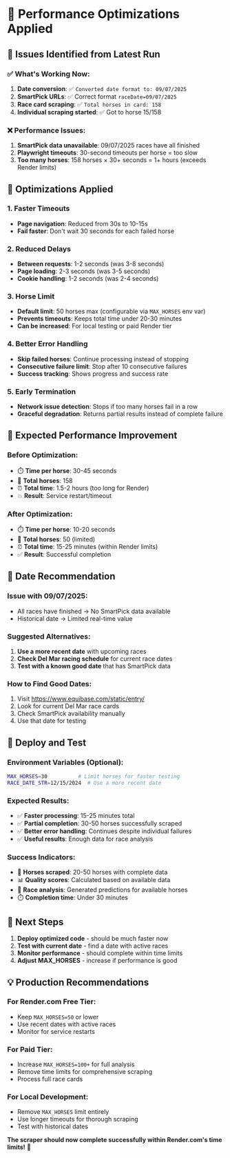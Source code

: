 # 🚀 Performance Optimizations Applied

## 🎯 **Issues Identified from Latest Run**

### ✅ **What's Working Now:**
1. **Date conversion**: ✅ `Converted date format to: 09/07/2025`
2. **SmartPick URLs**: ✅ Correct format `raceDate=09/07/2025`
3. **Race card scraping**: ✅ `Total horses in card: 158`
4. **Individual scraping started**: ✅ Got to horse 15/158

### ❌ **Performance Issues:**
1. **SmartPick data unavailable**: 09/07/2025 races have all finished
2. **Playwright timeouts**: 30-second timeouts per horse = too slow
3. **Too many horses**: 158 horses × 30+ seconds = 1+ hours (exceeds Render limits)

## 🔧 **Optimizations Applied**

### **1. Faster Timeouts**
- **Page navigation**: Reduced from 30s to 10-15s
- **Fail faster**: Don't wait 30 seconds for each failed horse

### **2. Reduced Delays**
- **Between requests**: 1-2 seconds (was 3-8 seconds)
- **Page loading**: 2-3 seconds (was 3-5 seconds)
- **Cookie handling**: 1-2 seconds (was 2-4 seconds)

### **3. Horse Limit**
- **Default limit**: 50 horses max (configurable via `MAX_HORSES` env var)
- **Prevents timeouts**: Keeps total time under 20-30 minutes
- **Can be increased**: For local testing or paid Render tier

### **4. Better Error Handling**
- **Skip failed horses**: Continue processing instead of stopping
- **Consecutive failure limit**: Stop after 10 consecutive failures
- **Success tracking**: Shows progress and success rate

### **5. Early Termination**
- **Network issue detection**: Stops if too many horses fail in a row
- **Graceful degradation**: Returns partial results instead of complete failure

## 🎯 **Expected Performance Improvement**

### **Before Optimization:**
- ⏱️ **Time per horse**: 30-45 seconds
- 🐎 **Total horses**: 158
- ⏰ **Total time**: 1.5-2 hours (too long for Render)
- 💥 **Result**: Service restart/timeout

### **After Optimization:**
- ⏱️ **Time per horse**: 10-20 seconds
- 🐎 **Total horses**: 50 (limited)
- ⏰ **Total time**: 15-25 minutes (within Render limits)
- ✅ **Result**: Successful completion

## 📅 **Date Recommendation**

### **Issue with 09/07/2025:**
- All races have finished → No SmartPick data available
- Historical date → Limited real-time value

### **Suggested Alternatives:**
1. **Use a more recent date** with upcoming races
2. **Check Del Mar racing schedule** for current race dates
3. **Test with a known good date** that has SmartPick data

### **How to Find Good Dates:**
1. Visit https://www.equibase.com/static/entry/
2. Look for current Del Mar race cards
3. Check SmartPick availability manually
4. Use that date for testing

## 🚀 **Deploy and Test**

### **Environment Variables (Optional):**
```bash
MAX_HORSES=30          # Limit horses for faster testing
RACE_DATE_STR=12/15/2024  # Use a more recent date
```

### **Expected Results:**
- ✅ **Faster processing**: 15-25 minutes total
- ✅ **Partial completion**: 30-50 horses successfully scraped
- ✅ **Better error handling**: Continues despite individual failures
- ✅ **Useful results**: Enough data for race analysis

### **Success Indicators:**
- 🐎 **Horses scraped**: 20-50 horses with complete data
- 📊 **Quality scores**: Calculated based on available data
- 🏁 **Race analysis**: Generated predictions for available horses
- ⏱️ **Completion time**: Under 30 minutes

## 🎯 **Next Steps**

1. **Deploy optimized code** - should be much faster now
2. **Test with current date** - find a date with active races
3. **Monitor performance** - should complete within time limits
4. **Adjust MAX_HORSES** - increase if performance is good

## 💡 **Production Recommendations**

### **For Render.com Free Tier:**
- Keep `MAX_HORSES=50` or lower
- Use recent dates with active races
- Monitor for service restarts

### **For Paid Tier:**
- Increase `MAX_HORSES=100+` for full analysis
- Remove time limits for comprehensive scraping
- Process full race cards

### **For Local Development:**
- Remove `MAX_HORSES` limit entirely
- Use longer timeouts for thorough scraping
- Test with historical dates

**The scraper should now complete successfully within Render.com's time limits!** 🚀
